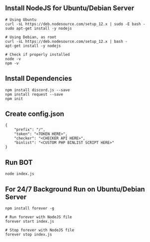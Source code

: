## Install NodeJS for Ubuntu/Debian Server
```
# Using Ubuntu
curl -sL https://deb.nodesource.com/setup_12.x | sudo -E bash -
sudo apt-get install -y nodejs

# Using Debian, as root
curl -sL https://deb.nodesource.com/setup_12.x | bash -
apt-get install -y nodejs

# Check if properly installed
node -v
npm -v
```

## Install Dependencies
```
npm install discord.js --save
npm install request --save
npm init
```

## Create config.json
```
{
    "prefix": "/",
    "token": "<TOKEN HERE>",
    "checker": "<CHECKER API HERE>",
    "binlist": "<CUSTOM PHP BINLIST SCRIPT HERE>"
}
```
## Run BOT
```
node index.js
```

## For 24/7 Background Run on Ubuntu/Debian Server
```
npm install forever -g

# Run forever with NodeJS file
forever start index.js

# Stop forever with NodeJS file
forever stop index.js
```
